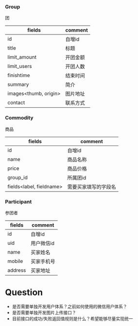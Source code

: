 ### Group
团

fields | comment
---|---
id              | 自增id
title           | 标题
limit_amount    | 开团金额
limit_users     | 开团人数
finishtime      | 结束时间
summary         | 简介
images<thumb, origin>          | 图片地址
contact         | 联系方式


### Commodity
商品

fields | comment
---|---
id          | 自增id
name        | 商品名称
price       | 商品价格
group_id    | 所属团id
fields<label, fieldname>      | 需要买家填写的字段名



### Participant
参团者

fields | comment
---|---
id          | 自增id
uid         | 用户微信id
name        | 买家姓名
mobile      | 买家手机号
address     | 买家地址




# Question
* 是否需要单独开发用户体系？之前如何使用的微信用户体系？
* 是否需要单独开发图片上传接口？
* 目前接口的成功/失败返回值规则是什么？希望能够尽量实现统一